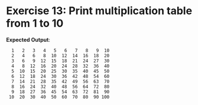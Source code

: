 # Exercise 13: Print multiplication table from 1 to 10

**Expected Output**:

```text
  1   2   3   4   5   6   7   8   9  10  
  2   4   6   8  10  12  14  16  18  20  
  3   6   9  12  15  18  21  24  27  30  
  4   8  12  16  20  24  28  32  36  40  
  5  10  15  20  25  30  35  40  45  50  
  6  12  18  24  30  36  42  48  54  60  
  7  14  21  28  35  42  49  56  63  70  
  8  16  24  32  40  48  56  64  72  80  
  9  18  27  36  45  54  63  72  81  90  
 10  20  30  40  50  60  70  80  90 100 

```
